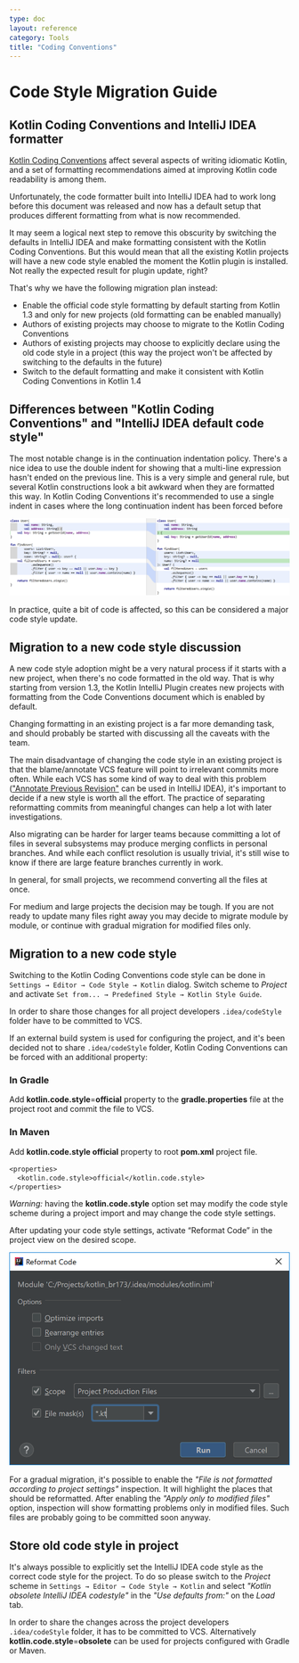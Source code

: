 ```yaml
---
type: doc
layout: reference
category: Tools
title: "Coding Conventions"
---
```


# Code Style Migration Guide 


## Kotlin Coding Conventions and IntelliJ IDEA formatter

[Kotlin Coding Conventions](https://kotlinlang.org/docs/reference/coding-conventions.html) affect several aspects of writing idiomatic Kotlin, and a set of formatting recommendations aimed at improving Kotlin code readability is among them. 

Unfortunately, the code formatter built into IntelliJ IDEA had to work long before this document was released and now has a default setup that produces different formatting from what is now recommended.

It may seem a logical next step to remove this obscurity by switching the defaults in IntelliJ IDEA and make formatting consistent with the Kotlin Coding Conventions. But this would mean that all the existing Kotlin projects will have a new code style enabled the moment the Kotlin plugin is installed. Not really the expected result for plugin update, right? 

That's why we have the following migration plan instead:

* Enable the official code style formatting by default starting from Kotlin 1.3 and only for new projects (old formatting can be enabled manually)
* Authors of existing projects may choose to migrate to the Kotlin Coding Conventions
* Authors of existing projects may choose to explicitly declare using the old code style in a project (this way the project won't be affected by switching to the defaults in the future)
* Switch to the default formatting and make it consistent with Kotlin Coding Conventions in Kotlin 1.4

## Differences between "Kotlin Coding Conventions" and "IntelliJ IDEA default code style"

The most notable change is in the continuation indentation policy. There's a nice idea to use the double indent for showing that a multi-line expression hasn't ended on the previous line. This is a very simple and general rule, but several Kotlin constructions look a bit awkward when they are formatted this way. In Kotlin Coding Conventions it's recommended to use a single indent in cases where the long continuation indent has been forced before

![Code formatting difference](/assets/images/tutorials/codestyle-migration/code-formatting-diff.png)

In practice, quite a bit of code is affected, so this can be considered a major code style update.

## Migration to a new code style discussion

A new code style adoption might be a very natural process if it starts with a new project, when there's no code formatted in the old way. That is why starting from version 1.3, the Kotlin IntelliJ Plugin creates new projects with formatting from the Code Conventions document which is enabled by default.

Changing formatting in an existing project is a far more demanding task, and should probably be started with discussing all the caveats with the team.

The main disadvantage of changing the code style in an existing project is that the blame/annotate VCS feature will point to irrelevant commits more often. While each VCS has some kind of way to deal with this problem (["Annotate Previous Revision"](https://www.jetbrains.com/help/idea/investigate-changes.html) can be used in IntelliJ IDEA), it's important to decide if a new style is worth all the effort. The practice of separating reformatting commits from meaningful changes can help a lot with later investigations. 

Also migrating can be harder for larger teams because committing a lot of files in several subsystems may produce merging conflicts in personal branches. And while each conflict resolution is usually trivial, it's still wise to know if there are large feature branches currently in work.

In general, for small projects, we recommend converting all the files at once.

For medium and large projects the decision may be tough. If you are not ready to update many files right away you may decide to migrate module by module, or continue with gradual migration for modified files only.

## Migration to a new code style

Switching to the Kotlin Coding Conventions code style can be done in `Settings → Editor → Code Style → Kotlin`
dialog. Switch scheme to *Project* and activate `Set from... → Predefined Style → Kotlin Style Guide`.

In order to share those changes for all project developers `.idea/codeStyle` folder have to be committed to VCS.

If an external build system is used for configuring the project, and it's been decided not to share `.idea/codeStyle` folder, Kotlin Coding Conventions can be forced with an additional property:

### In Gradle
Add **kotlin.code.style**=**official** property to the **gradle.properties** file at the project root and commit the file to VCS. 

### In Maven
Add **kotlin.code.style official** property to root **pom.xml** project file. 



```
<properties>
  <kotlin.code.style>official</kotlin.code.style>
</properties>
```



_Warning:_ having the **kotlin.code.style** option set may modify the code style scheme during a project import and may change the code style settings.

After updating your code style settings, activate “Reformat Code” in the project view on the desired scope.

![Reformat code dialog](/assets/images/tutorials/codestyle-migration/reformat-code.png)


For a gradual migration, it's possible to enable the *"File is not formatted according to project settings"* inspection. It will highlight the places that should be reformatted. After enabling the *"Apply only to modified files"* option, inspection will show formatting problems only in modified files. Such files are probably going to be committed soon anyway.

## Store old code style in project

It's always possible to explicitly set the IntelliJ IDEA code style as the correct code style for the project. To do so please switch to the *Project* scheme in `Settings → Editor → Code Style → Kotlin` and select *"Kotlin obsolete IntelliJ IDEA codestyle"* in the *"Use defaults from:"* on the *Load* tab.

In order to share the changes across the project developers `.idea/codeStyle` folder, it has to be committed to VCS. Alternatively **kotlin.code.style**=**obsolete** can be used for projects configured with Gradle or Maven.
